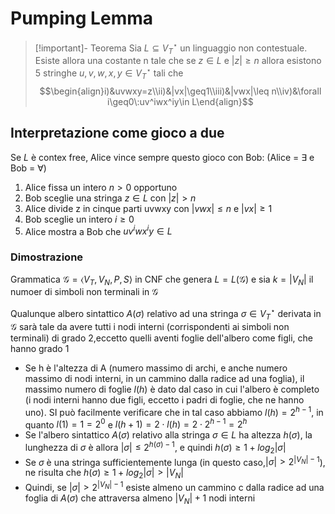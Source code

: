 
# Pumping Lemma

>[!important]- Teorema
>Sia $L\subseteq V_T^\star$ un linguaggio non contestuale. Esiste allora una costante n tale che se $z\in L$ e $|z|\geq n$ allora esistono 5 stringhe $u,v,w,x,y\in V_T^\star$ tali che $$\begin{align}i)&uvwxy=z\\ii)&|vx|\geq1\\iii)&|vwx|\leq n\\iv)&\forall i\geq0\:uv^iwx^iy\in L\end{align}$$


## Interpretazione come gioco a due

Se $L$ è contex free, Alice vince sempre questo gioco con Bob:
(Alice = $\exists$ e Bob = $\forall$)

1. Alice fissa un intero $n\gt0$ opportuno
2. Bob sceglie una stringa $z\in L$ con $|z|\gt n$
3. Alice divide z in cinque parti uvwxy con $|vwx|\leq n$ e $|vx|\geq1$
4. Bob sceglie un intero $i\geq0$
5. Alice mostra a Bob che $uv^iwx^iy\in L$

### Dimostrazione

Grammatica $\mathcal G=\langle V_T,V_N,P,S\rangle$ in CNF che genera $L=L(\mathcal G)$ e sia $k=|V_N|$ il numoer di simboli non terminali in $\mathcal G$ 

Qualunque albero sintattico $A(\sigma)$ relativo ad una stringa $\sigma\in V_T^\star$ derivata in $\mathcal G$ sarà tale da avere tutti i nodi interni (corrispondenti ai simboli non terminali) di grado 2,eccetto quelli aventi foglie dell'albero come figli, che hanno grado 1

- Se h è l'altezza di A (numero massimo di archi, e anche numero massimo di nodi interni, in un cammino dalla radice ad una foglia), il massimo numero di foglie $l(h)$ è dato dal caso in cui l'albero è completo (i nodi interni hanno due figli, eccetto i padri di foglie, che ne hanno uno). SI può facilmente verificare che in tal caso abbiamo $l(h)=2^{h-1}$, in quanto $l(1)=1=2^0$ e $l(h+1)=2\cdot l(h)=2\cdot 2^{h-1}=2^h$ 
- Se l'albero sintattico $A(\sigma)$ relativo alla stringa $\sigma\in L$ ha altezza $h(\sigma)$, la lunghezza di $\sigma$ è allora $|\sigma|\leq 2^{h(\sigma)-1}$, e quindi $h(\sigma)\geq 1+log_2|\sigma|$
- Se $\sigma$ è una stringa sufficientemente lunga (in questo caso,$|\sigma|\gt 2^{|V_N|-1}$), ne risulta che $h(\sigma)\geq 1+log_2|\sigma|\gt|V_N|$
- Quindi, se $|\sigma|\gt 2^{|V_N|-1}$ esiste almeno un cammino c dalla radice ad una foglia di $A(\sigma)$ che attraversa almeno $|V_N|+1$ nodi interni

